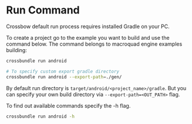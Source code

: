 # Run Command

Crossbow default run process requires installed Gradle on your PC.

To create a project go to the example you want to build and use the command below. The command belongs to macroquad engine examples building:

```sh
crossbundle run android

# To specify custom export gradle directory
crossbundle run android --export-path=./gen/
```

By default run directory is `target/android/<project_name>/gradle`. But you can specify your own build directory via `--export-path=<OUT_PATH>` flag.

To find out available commands specify the -h flag.

```sh
crossbundle run android -h
```
